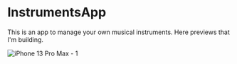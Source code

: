 # InstrumentsApp

This is an app to manage your own musical instruments. Here previews that I'm building.

![iPhone 13 Pro Max - 1](https://user-images.githubusercontent.com/56626396/145211100-c959ece5-074b-4db1-8539-fa7c1ed9b77f.png)
